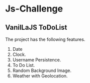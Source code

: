 # Js-Challenge
## VanilLaJS ToDoList
The project has the following features.
1. Date
2. Clock.
3. Username Persistence.
4. To Do List.
5. Random Background Image.
6. Weather with Geolocation.
